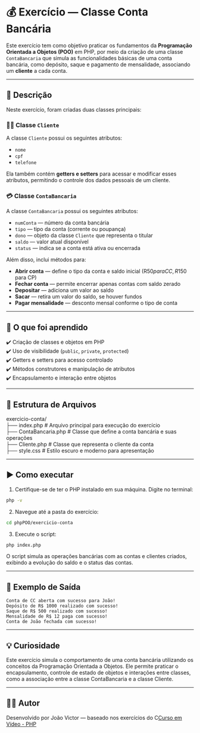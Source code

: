 # 💰 Exercício — Classe Conta Bancária

Este exercício tem como objetivo praticar os fundamentos da **Programação Orientada a Objetos (POO)** em PHP, por meio da criação de uma classe `ContaBancaria` que simula as funcionalidades básicas de uma conta bancária, como depósito, saque e pagamento de mensalidade, associando um **cliente** a cada conta.

---

## 📌 Descrição

Neste exercício, foram criadas duas classes principais:

### 🧑‍💼 Classe `Cliente`

A classe `Cliente` possui os seguintes atributos:

- `nome`
- `cpf`
- `telefone`

Ela também contém **getters e setters** para acessar e modificar esses atributos, permitindo o controle dos dados pessoais de um cliente.

### 💳 Classe `ContaBancaria`

A classe `ContaBancaria` possui os seguintes atributos:

- `numConta` — número da conta bancária  
- `tipo` — tipo da conta (corrente ou poupança)  
- `dono` — objeto da classe `Cliente` que representa o titular  
- `saldo` — valor atual disponível  
- `status` — indica se a conta está ativa ou encerrada  

Além disso, inclui métodos para:

- **Abrir conta** — define o tipo da conta e saldo inicial (R$50 para CC, R$150 para CP)  
- **Fechar conta** — permite encerrar apenas contas com saldo zerado  
- **Depositar** — adiciona um valor ao saldo  
- **Sacar** — retira um valor do saldo, se houver fundos  
- **Pagar mensalidade** — desconto mensal conforme o tipo de conta  

---

## 🧠 O que foi aprendido

✔️ Criação de classes e objetos em PHP  
✔️ Uso de visibilidade (`public`, `private`, `protected`)  
✔️ Getters e setters para acesso controlado  
✔️ Métodos construtores e manipulação de atributos  
✔️ Encapsulamento e interação entre objetos  

---

## 📁 Estrutura de Arquivos

exercicio-conta/  
├── index.php # Arquivo principal para execução do exercício  
├── ContaBancaria.php # Classe que define a conta bancária e suas operações  
├── Cliente.php # Classe que representa o cliente da conta  
├── style.css # Estilo escuro e moderno para apresentação

---

## ▶️ Como executar

1. Certifique-se de ter o PHP instalado em sua máquina.
Digite no terminal:
```bash
php -v
```

2. Navegue até a pasta do exercício:

```bash
cd phpPOO/exercicio-conta
```

3. Execute o script:

```bash
php index.php
```

O script simula as operações bancárias com as contas e clientes criados, exibindo a evolução do saldo e o status das contas.

---

## 🧪 Exemplo de Saída

```text
Conta de CC aberta com sucesso para João!
Depósito de R$ 1000 realizado com sucesso!
Saque de R$ 500 realizado com sucesso!
Mensalidade de R$ 12 paga com sucesso!
Conta de João fechada com sucesso!
```

---

## 💡 Curiosidade
Este exercício simula o comportamento de uma conta bancária utilizando os conceitos da Programação Orientada a Objetos. Ele permite praticar o encapsulamento, controle de estado de objetos e interações entre classes, como a associação entre a classe ContaBancaria e a classe Cliente.

---

## 👨‍💻 Autor
Desenvolvido por João Victor — baseado nos exercícios do C[Curso em Vídeo - PHP](https://www.cursoemvideo.com/curso/php-poo/)